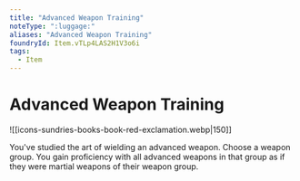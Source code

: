 ```yaml
---
title: "Advanced Weapon Training"
noteType: ":luggage:"
aliases: "Advanced Weapon Training"
foundryId: Item.vTLp4LAS2H1V3o6i
tags:
  - Item
---
```


# Advanced Weapon Training
![[icons-sundries-books-book-red-exclamation.webp|150]]

You've studied the art of wielding an advanced weapon. Choose a weapon group. You gain proficiency with all advanced weapons in that group as if they were martial weapons of their weapon group.
